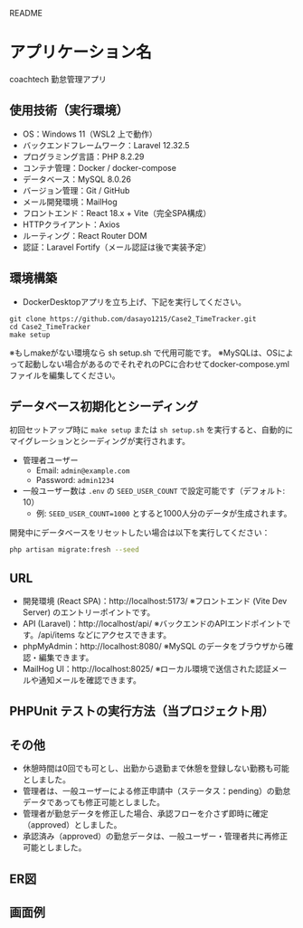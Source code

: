 README

# アプリケーション名

coachtech 勤怠管理アプリ


## 使用技術（実行環境）
- OS：Windows 11（WSL2 上で動作）
- バックエンドフレームワーク：Laravel 12.32.5
- プログラミング言語：PHP 8.2.29
- コンテナ管理：Docker / docker-compose
- データベース：MySQL 8.0.26
- バージョン管理：Git / GitHub
- メール開発環境：MailHog
- フロントエンド：React 18.x + Vite（完全SPA構成）
- HTTPクライアント：Axios
- ルーティング：React Router DOM
- 認証：Laravel Fortify（メール認証は後で実装予定）

## 環境構築
- DockerDesktopアプリを立ち上げ、下記を実行してください。
```
git clone https://github.com/dasayo1215/Case2_TimeTracker.git
cd Case2_TimeTracker
make setup
```
※もしmakeがない環境なら sh setup.sh で代用可能です。
※MySQLは、OSによって起動しない場合があるのでそれぞれのPCに合わせてdocker-compose.ymlファイルを編集してください。

## データベース初期化とシーディング
初回セットアップ時に `make setup` または `sh setup.sh` を実行すると、自動的にマイグレーションとシーディングが実行されます。

- 管理者ユーザー
  - Email: `admin@example.com`
  - Password: `admin1234`
- 一般ユーザー数は `.env` の `SEED_USER_COUNT` で設定可能です（デフォルト: 10）
  - 例: `SEED_USER_COUNT=1000` とすると1000人分のデータが生成されます。

開発中にデータベースをリセットしたい場合は以下を実行してください：

```bash
php artisan migrate:fresh --seed
```

## URL
- 開発環境 (React SPA)：http://localhost:5173/
※フロントエンド (Vite Dev Server) のエントリーポイントです。
- API (Laravel)：http://localhost/api/
※バックエンドのAPIエンドポイントです。/api/items などにアクセスできます。
- phpMyAdmin：http://localhost:8080/
※MySQL のデータをブラウザから確認・編集できます。
- MailHog UI：http://localhost:8025/
※ローカル環境で送信された認証メールや通知メールを確認できます。

## PHPUnit テストの実行方法（当プロジェクト用）

## その他
- 休憩時間は0回でも可とし、出勤から退勤まで休憩を登録しない勤務も可能としました。
- 管理者は、一般ユーザーによる修正申請中（ステータス：pending）の勤怠データであっても修正可能としました。
- 管理者が勤怠データを修正した場合、承認フローを介さず即時に確定（approved）としました。
- 承認済み（approved）の勤怠データは、一般ユーザー・管理者共に再修正可能としました。

## ER図

## 画面例